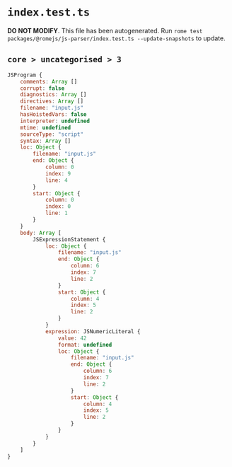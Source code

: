 # `index.test.ts`

**DO NOT MODIFY**. This file has been autogenerated. Run `rome test packages/@romejs/js-parser/index.test.ts --update-snapshots` to update.

## `core > uncategorised > 3`

```javascript
JSProgram {
	comments: Array []
	corrupt: false
	diagnostics: Array []
	directives: Array []
	filename: "input.js"
	hasHoistedVars: false
	interpreter: undefined
	mtime: undefined
	sourceType: "script"
	syntax: Array []
	loc: Object {
		filename: "input.js"
		end: Object {
			column: 0
			index: 9
			line: 4
		}
		start: Object {
			column: 0
			index: 0
			line: 1
		}
	}
	body: Array [
		JSExpressionStatement {
			loc: Object {
				filename: "input.js"
				end: Object {
					column: 6
					index: 7
					line: 2
				}
				start: Object {
					column: 4
					index: 5
					line: 2
				}
			}
			expression: JSNumericLiteral {
				value: 42
				format: undefined
				loc: Object {
					filename: "input.js"
					end: Object {
						column: 6
						index: 7
						line: 2
					}
					start: Object {
						column: 4
						index: 5
						line: 2
					}
				}
			}
		}
	]
}
```
